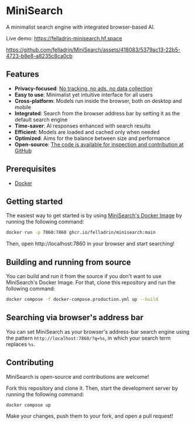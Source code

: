 # MiniSearch

A minimalist search engine with integrated browser-based AI.

Live demo: https://felladrin-minisearch.hf.space

https://github.com/felladrin/MiniSearch/assets/418083/5379ac13-22b5-4723-b8e8-a8235c8ca0cb

## Features

- **Privacy-focused**: [No tracking, no ads, no data collection](https://docs.searxng.org/own-instance.html#how-does-searxng-protect-privacy)
- **Easy to use**: Minimalist yet intuitive interface for all users
- **Cross-platform**: Models run inside the browser, both on desktop and mobile
- **Integrated**: Search from the browser address bar by setting it as the default search engine
- **Time-saver**: AI responses enhanced with search results
- **Efficient**: Models are loaded and cached only when needed
- **Optimized**: Aims for the balance between size and performance
- **Open-source**: [The code is available for inspection and contribution at GitHub](https://github.com/felladrin/MiniSearch)

## Prerequisites

- [Docker](https://docs.docker.com/get-docker/)

## Getting started

The easiest way to get started is by using [MiniSearch's Docker Image](https://github.com/felladrin/MiniSearch/pkgs/container/minisearch) by running the following command:

```bash
docker run -p 7860:7860 ghcr.io/felladrin/minisearch:main
```

Then, open http://localhost:7860 in your browser and start searching!

## Building and running from source

You can build and run it from the source if you don't want to use MiniSearch's Docker Image. For that, clone this repository and run the following command:

```bash
docker compose -f docker-compose.production.yml up --build
```

## Searching via browser's address bar

You can set MiniSearch as your browser's address-bar search engine using the pattern `http://localhost:7860/?q=%s`, in which your search term replaces `%s`.

## Contributing

MiniSearch is open-source and contributions are welcome!

Fork this repository and clone it. Then, start the development server by running the following command:

```bash
docker compose up
```

Make your changes, push them to your fork, and open a pull request!

